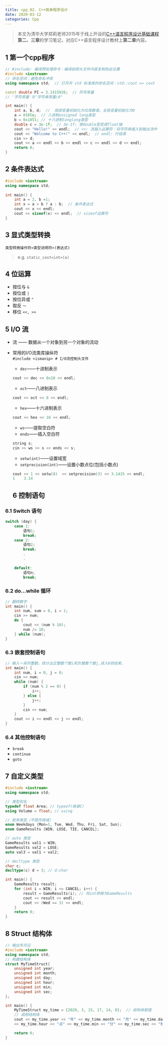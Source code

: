 ```yaml
---
title: cpp_02. C++简单程序设计
date: 2020-03-12
categories: Cpp
---
```


> 本文为清华大学郑莉老师2015年于线上开设的[C++语言程序设计基础课程](https://next.xuetangx.com/course/THU08091000247/1515741)**第二、三章**的学习笔记，对应C++语言程序设计教材上**第二章**内容。

## 1 第一个cpp程序

```cpp
// #include: 编译预处理命令：编译前把头文件内容复制到此位置
#include <iostream>
// 命名空间：避免命名冲突
using namespace std;  // 打开开 std 标准库的命名空间：std::cout => cout

const double PI = 3.1415926;  // 符号常量
// '字符常量'与"字符串常量\0"

int main() {
    int a, b, d;  //  局部变量初始化为垃圾数值，全局变量初始化为0
    a = 010lu;  // 八进制unsigned long类型
    b = 0x10ll; // 十六进制longlong类型
    double c = 3e-1f;  // 3e-1f: 使double型变成float轴
    cout << "Hello!" << endl;  // <<: 流插入运算符：将字符串插入到输出流中
    cout << "Welcome to C++!" << endl;  // endl: 行结束
    cin >> d;
    cout << a << endl << b << endl << c << endl << d << endl;
    return 0;
}
```

## 2 条件表达式

```cpp
#include <iostream>
using namespace std;
 
int main() {
    int a = 2, b =1;
    int x = a > b ? a : b;  // 条件表达式
    cout << x << endl;
    cout << sizeof(x) << endl;  // sizeof运算符
}
```

## 3 显式类型转换

`类型转换操作符<类型说明符>(表达式)`
> e.g. 
> `static_cast<int>(a)`

## 4 位运算

* 按位与 `&`
* 按位或 `|`
* 按位异或 `^`
* 取反 `～`
* 移位 `<<, >>`

##

## 5 I/O 流
* 流 —— 数据从一个对象到另一个对象的流动
* 常用的I/O流类库操纵符     
    `#include <ismanip> # I/O流控制头文件`
    * `dec`——十进制表示    
    ```cpp
    cout << dec << 0x10 << endl;
    ```
    
    * `oct`——八进制表示
    ```cpp
    cout << oct << 8 << endl;
    ```
    
    * `hex`——十六进制表示
    ```cpp
    cout << hex << 16 << endl;
    ```
    
    * `ws`——提取空白符
    * `ends`——插入空白符
    ```cpp
    string s;
    cin >> ws >> s << ends << s;
    ```
    
    * `setw(int)`——设置域宽
    * `setprecision(int)`——设置小数点位(包括小数点)
    ```cpp
    cout << 1 << setw(8)  << setprecision(3) << 3.1415 << endl;
    1    3.14
    ```
    
    ##  6 控制语句  
### 6.1 Switch 语句
    
```cpp
switch (day) {
    case 1: 
        语句1;
        break;
    case 2: 
        语句2;
        break;
        .
        .
        .
    default:
        语句n;
        break;
```
    
### 6.2 do...while 循环
    
```cpp
// 翻转数字
int main() {
    int num, sum = 0, i = 1;
    cin >> num;
    do {
        cout << (num % 10);
        num /= 10;
    } while (num);
}
```
    
### 6.3 嵌套控制语句
    
```cpp
// 输入一系列整数，统计出正整数个数i和负整数个数j,读入0则结束。
int main() {
    int num, i = 0, j = 0;
    cin >> num;
    while (num) {
        if (num % 2 == 0) {
            i++;
        } else {
            j++;
        }
        cin >> num;
    }
    cout << i << endl << j << endl;
}
```
    
### 6.4 其他控制语句
* `break`
* `continue`
* `goto`

## 7 自定义类型

```cpp
#include <iostream>
using namespace std;

// 类型别名
typedef float Area; // typeof(继承C)
using Volume = float; // using

// 枚举类型（不限作用域）
enum Weekdays {Mon=1, Tue, Wed, Thu, Fri, Sat, Sun};
enum GameResults {WIN, LOSE, TIE, CANCEL};

// auto 类型
GameResults val1 = WIN;
GameResults val2 = LOSE;
auto val3 = val1 + val2;

// decltype 类型
char c;
decltype(c) d = 3; // d:char

int main() {
    GameResults result;
    for (int i = WIN; i <= CANCEL; i++) {
        result = GameResults(i); // 将int转换为GameResults
        cout << result << endl;
        cout << (Wed == 3) << endl;
    }
    return 0;
}
```

## 8 Struct 结构体

```cpp
// 输出年月日
#include <iostream>
using namespace std;
// 构建结构体
struct MyTimeStruct{
    unsigned int year;
    unsigned int month;
    unsigned int day;
    unsigned int hour;
    unsigned int min;
    unsigned int sec;
};

int main() {
    MyTimeStruct my_time = {2020, 3, 15, 17, 14, 0};  // 结构体赋值
    // 调用结构体
    cout << my_time.year << "年" << my_time.month << "月" << my_time.day << "日"
    << my_time.hour << "点" << my_time.min << "分" << my_time.sec << "秒" << endl;

    return 0;
}
```